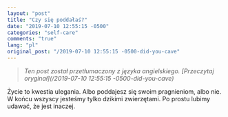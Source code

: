 ```yaml
---
layout: "post"
title: "Czy się poddałaś?"
date: "2019-07-10 12:55:15 -0500"
categories: "self-care"
comments: "true"
lang: "pl"
original_post: "/2019-07-10 12:55:15 -0500-did-you-cave"
---
```


> *Ten post został przetłumaczony z języka angielskiego. [Przeczytaj oryginał](/2019-07-10 12:55:15 -0500-did-you-cave)*

Życie to kwestia ulegania. Albo poddajesz się swoim pragnieniom, albo nie. W końcu wszyscy jesteśmy tylko dzikimi zwierzętami. Po prostu lubimy udawać, że jest inaczej.